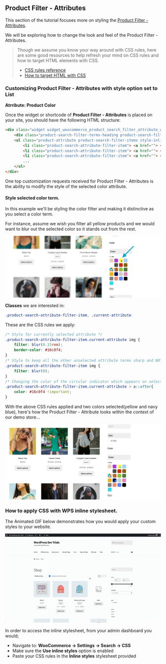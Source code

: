 
## Product Filter - Attributes

This section of the tutorial focuses more on styling the [Product Filter - Attributes](https://docs.woocommerce.com/document/woocommerce-product-search/widgets/product-filter-attributes/). 

We will be exploring how to change the look and feel of the Product Filter - Attributes.
> 
> Though we assume you know your way around with CSS rules, here are some good resources to help refresh your mind on CSS rules and how to target HTML elements with CSS.
> * [CSS rules reference](https://developer.mozilla.org/en-US/docs/Web/CSS/Reference)
> * [How to target HTML with CSS](https://developer.mozilla.org/en-US/docs/Learn/CSS/Building_blocks/Selectors)



### Customizing Product Filter - Attributes with style option set to List
**Atrribute: Product Color**

Once the widget or shortcode of **Product Filter - Attributes** is placed on your site, you should have the following HTML structure:

``` html
<div class="widget widget_woocommerce_product_search_filter_attribute_widget">
    <div class="product-search-filter-terms-heading product-search-filter-attribute-heading" id="product-search-filter-attribute-heading-0">Color</div>
    <ul class="product-attribute product-search-filter-items style-inline">
        <li class="product-search-attribute-filter-item"> <a href=""> <img src="..."/> </a> </li>
        <li class="product-search-attribute-filter-item"> <a href=""> <img src="..."/> </a> </li>
        <li class="product-search-attribute-filter-item"> <a href=""> <img src="..."/> </a> </li>
        ...
    </ul>
</div>
```

One top customization requests received for Product Filter - Attributes is the ability to modify the style of the selected color attribute.

#### Style selected color term.
In this example we'll be styling the color filter and making it distinctive as you select a color term. 

For instance, assume we wish you filter all yellow products and we would want to blur out the selected color so it stands out from the rest. 

![Product Filter - categories Example 1](/afcolor-before.jpg)

**Classes** we are interested in:
```css
.product-search-attribute-filter-item, .current-attribute
```
These are the CSS rules we apply:


``` css
/* Style for currently selected attribute */
.product-search-attribute-filter-item.current-attribute img {
	filter: blur(0.15rem);
	border-color: #16c0f4;
}
/* Style to keep all the other unselected attribute terms sharp and NOT blurred */
.product-search-attribute-filter-item img {
    filter: blur(0);
}
/* Changing the color of the circular indicator which appears on selected attribute terms*/
.product-search-attribute-filter-item.current-attribute > a::after{
	color: #16c0f4 !important;
}
```
With the above CSS rules applied and two colors selected(yellow and navy blue), here's how the Product Filter - Attribute looks within the context of our demo store...

![Product Filter - categories Example 2](/afcolor-after.jpg)

### How to apply CSS with WPS inline stylesheet.
The Animated GIF below demonstrates how you would apply your custom styles to your website.

![Product Filter - categories Example 1](/styles.gif)

In order to access the inline stylesheet, from your admin dashboard you would;
* Navigate to: **WooCommerce -> Settings -> Search -> CSS**
* Make sure the **Use inline styles** option is enabled
* Paste your CSS rules in the **Inline styles** stylesheet provided